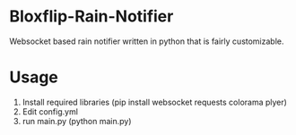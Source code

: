# Bloxflip-Rain-Notifier
Websocket based rain notifier written in python that is fairly customizable.

# Usage
1. Install required libraries (pip install websocket requests colorama plyer)
2. Edit config.yml
3. run main.py (python main.py)
